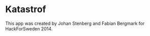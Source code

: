 Katastrof
=========
This app was created by Johan Stenberg and Fabian Bergmark for HackForSweden 2014.
